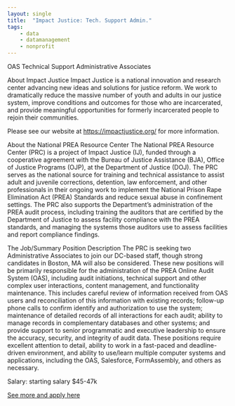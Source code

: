 ```yaml
---
layout: single
title:  "Impact Justice: Tech. Support Admin."
tags: 
    - data
    - datamanagement
    - nonprofit
---
```


OAS Technical Support Administrative Associates

About Impact Justice
Impact Justice is a national innovation and research center advancing new ideas and solutions for justice reform. We work to dramatically reduce the massive number of youth and adults in our justice system, improve conditions and outcomes for those who are incarcerated, and provide meaningful opportunities for formerly incarcerated people to rejoin their communities.

Please see our website at https://impactjustice.org/ for more information.

About the National PREA Resource Center
The National PREA Resource Center (PRC) is a project of Impact Justice (IJ), funded through a cooperative agreement with the Bureau of Justice Assistance (BJA), Office of Justice Programs (OJP), at the Department of Justice (DOJ). The PRC serves as the national source for training and technical assistance to assist adult and juvenile corrections, detention, law enforcement, and other professionals in their ongoing work to implement the National Prison Rape Elimination Act (PREA) Standards and reduce sexual abuse in confinement settings. The PRC also supports the Department’s administration of the PREA audit process, including training the auditors that are certified by the Department of Justice to assess facility compliance with the PREA standards, and managing the systems those auditors use to assess facilities and report compliance findings.

The Job/Summary Position Description 
The PRC is seeking two Administrative Associates to join our DC-based staff, though strong candidates in Boston, MA will also be considered. These new positions will be primarily responsible for the administration of the PREA Online Audit System (OAS), including audit initiations, technical support and other complex user interactions, content management, and functionality maintenance. This includes careful review of information received from OAS users and reconciliation of this information with existing records; follow-up phone calls to confirm identify and authorization to use the system; maintenance of detailed records of all interactions for each audit; ability to manage records in complementary databases and other systems; and provide support to senior programmatic and executive leadership to ensure the accuracy, security, and integrity of audit data. These positions require excellent attention to detail, ability to work in a fast-paced and deadline-driven environment, and ability to use/learn multiple computer systems and applications, including the OAS, Salesforce, FormAssembly, and others as necessary. 

Salary: starting salary $45-47k


[See more and apply here](https://impactjustice.org/job/oas-technical-support-administrative-associates/)
